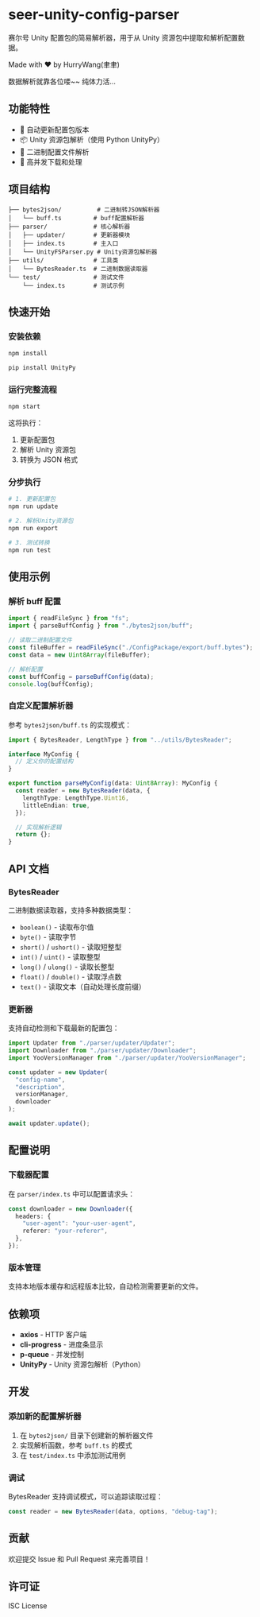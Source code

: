 # seer-unity-config-parser

赛尔号 Unity 配置包的简易解析器，用于从 Unity 资源包中提取和解析配置数据。

Made with ❤️ by HurryWang(聿聿)

数据解析就靠各位喽~~ 纯体力活...

## 功能特性

- 🔄 自动更新配置包版本
- 📦 Unity 资源包解析（使用 Python UnityPy）
- 🔧 二进制配置文件解析
- 🚀 高并发下载和处理

## 项目结构

```
├── bytes2json/          # 二进制转JSON解析器
│   └── buff.ts         # buff配置解析器
├── parser/             # 核心解析器
│   ├── updater/        # 更新器模块
│   ├── index.ts        # 主入口
│   └── UnityFSParser.py # Unity资源包解析器
├── utils/              # 工具类
│   └── BytesReader.ts  # 二进制数据读取器
└── test/               # 测试文件
    └── index.ts        # 测试示例
```

## 快速开始

### 安装依赖

```bash
npm install

pip install UnityPy
```

### 运行完整流程

```bash
npm start
```

这将执行：

1. 更新配置包
2. 解析 Unity 资源包
3. 转换为 JSON 格式

### 分步执行

```bash
# 1. 更新配置包
npm run update

# 2. 解析Unity资源包
npm run export

# 3. 测试转换
npm run test
```

## 使用示例

### 解析 buff 配置

```typescript
import { readFileSync } from "fs";
import { parseBuffConfig } from "./bytes2json/buff";

// 读取二进制配置文件
const fileBuffer = readFileSync("./ConfigPackage/export/buff.bytes");
const data = new Uint8Array(fileBuffer);

// 解析配置
const buffConfig = parseBuffConfig(data);
console.log(buffConfig);
```

### 自定义配置解析器

参考 `bytes2json/buff.ts` 的实现模式：

```typescript
import { BytesReader, LengthType } from "../utils/BytesReader";

interface MyConfig {
  // 定义你的配置结构
}

export function parseMyConfig(data: Uint8Array): MyConfig {
  const reader = new BytesReader(data, {
    lengthType: LengthType.Uint16,
    littleEndian: true,
  });

  // 实现解析逻辑
  return {};
}
```

## API 文档

### BytesReader

二进制数据读取器，支持多种数据类型：

- `boolean()` - 读取布尔值
- `byte()` - 读取字节
- `short()` / `ushort()` - 读取短整型
- `int()` / `uint()` - 读取整型
- `long()` / `ulong()` - 读取长整型
- `float()` / `double()` - 读取浮点数
- `text()` - 读取文本（自动处理长度前缀）

### 更新器

支持自动检测和下载最新的配置包：

```typescript
import Updater from "./parser/updater/Updater";
import Downloader from "./parser/updater/Downloader";
import YooVersionManager from "./parser/updater/YooVersionManager";

const updater = new Updater(
  "config-name",
  "description",
  versionManager,
  downloader
);

await updater.update();
```

## 配置说明

### 下载器配置

在 `parser/index.ts` 中可以配置请求头：

```typescript
const downloader = new Downloader({
  headers: {
    "user-agent": "your-user-agent",
    referer: "your-referer",
  },
});
```

### 版本管理

支持本地版本缓存和远程版本比较，自动检测需要更新的文件。

## 依赖项

- **axios** - HTTP 客户端
- **cli-progress** - 进度条显示
- **p-queue** - 并发控制
- **UnityPy** - Unity 资源包解析（Python）

## 开发

### 添加新的配置解析器

1. 在 `bytes2json/` 目录下创建新的解析器文件
2. 实现解析函数，参考 `buff.ts` 的模式
3. 在 `test/index.ts` 中添加测试用例

### 调试

BytesReader 支持调试模式，可以追踪读取过程：

```typescript
const reader = new BytesReader(data, options, "debug-tag");
```

## 贡献

欢迎提交 Issue 和 Pull Request 来完善项目！

## 许可证

ISC License
